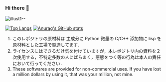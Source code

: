 ### Hi there 👋
![illust1--](https://user-images.githubusercontent.com/83063554/132269381-8451aeee-4933-40ed-aadc-b1ff7f24130d.png)
<!--
**komoto48g/komoto48g** is a ✨ _special_ ✨ repository because its `README.md` (this file) appears on your GitHub profile.

Here are some ideas to get you started:

- 🔭 I’m currently working on ...
- 🌱 I’m currently learning ...
- 👯 I’m looking to collaborate on ...
- 🤔 I’m looking for help with ...
- 💬 Ask me about ...
- 📫 How to reach me: ...
- 😄 Pronouns: ...
- ⚡ Fun fact: ...
-->
[![Top Langs](https://github-readme-stats.vercel.app/api/top-langs/?username=komoto48g&show_icons=true&theme=tokyonight&layout=compact)](https://github.com/anuraghazra/github-readme-stats)
[![Anurag's GitHub stats](https://github-readme-stats.vercel.app/api?username=komoto48g&show_icons=true&theme=tokyonight)](https://github.com/anuraghazra/github-readme-stats)

1. このレポジトリの原材料は 主成分に Python 微量の C/C++ 添加物に lisp を原材料とした工場で製造してます．
1. ライセンスにはできるだけ気を付けていますが，本レポジトリ内の資料を２次使用する，不特定多数の人にばらまく，悪態をつく等の行為は本人の責任において行ってください．
1. These softwares are provided for non-commercial uses. If you have lost a million dollars by using it, that was your million, not mine.
